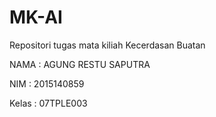 # MK-AI
Repositori tugas mata kiliah Kecerdasan Buatan

NAMA : AGUNG RESTU SAPUTRA

NIM : 2015140859

Kelas : 07TPLE003
